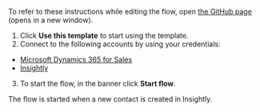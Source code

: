 To refer to these instructions while editing the flow, open [the GitHub page](https://github.com/ot4i/app-connect-templates/blob/main/resources/markdown/Sync%20Insightly%20contacts%20with%20Microsoft%20Dynamics%20365%20contacts_instructions.md) (opens in a new window).

1.	Click **Use this template** to start using the template.
2.	Connect to the following accounts by using your credentials:
   - [Microsoft Dynamics 365 for Sales](https://ibm.biz/acmsdynamicssales)
   - [Insightly](https://ibm.biz/acinsightly)
3.	To start the flow, in the banner click **Start flow**.

The flow is started when a new contact is created in Insightly.
